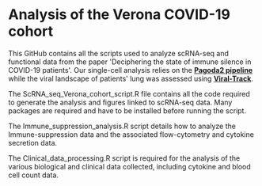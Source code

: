 # Analysis of the Verona COVID-19 cohort

This GitHub contains all the scripts used to analyze scRNA-seq and functional data from the paper 'Deciphering the state of immune silence in COVID-19 patients'.
Our single-cell analysis relies on the [**Pagoda2 pipeline**](https://github.com/kharchenkolab/pagoda2/) while the viral landscape of patients' lung was assessed using [**Viral-Track**](https://github.com/PierreBSC/Viral-Track/).

The ScRNA_seq_Verona_cohort_script.R file contains all the code required to generate the analysis and figures linked to scRNA-seq data. Many packages are required and have to be installed before running the script.

The Immune_suppression_analysis.R script details how to analyze the Immune-suppression data and the associated flow-cytometry and cytokine secretion data.

The Clinical_data_processing.R script is required for the analysis of the various biological and clinical data collected, including cytokine and blood cell count data.
